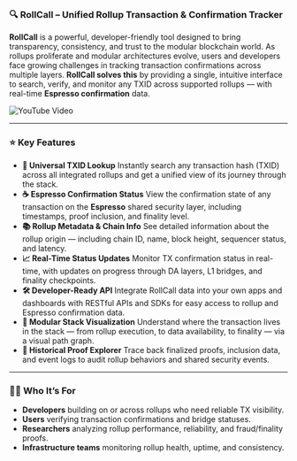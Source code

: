 ### 🔍 **RollCall – Unified Rollup Transaction & Confirmation Tracker**

**RollCall** is a powerful, developer-friendly tool designed to bring transparency, consistency, and trust to the modular blockchain world. As rollups proliferate and modular architectures evolve, users and developers face growing challenges in tracking transaction confirmations across multiple layers. **RollCall solves this** by providing a single, intuitive interface to search, verify, and monitor any TXID across supported rollups — with real-time **Espresso confirmation** data.

![YouTube Video](https://www.youtube.com/watch?v=xJLC4Ef6TmU)

---

### ⭐️ **Key Features**

- **🔎 Universal TXID Lookup**
Instantly search any transaction hash (TXID) across all integrated rollups and get a unified view of its journey through the stack.
- **☕ Espresso Confirmation Status**
View the confirmation state of any transaction on the **Espresso** shared security layer, including timestamps, proof inclusion, and finality level.
- **📚 Rollup Metadata & Chain Info**
See detailed information about the rollup origin — including chain ID, name, block height, sequencer status, and latency.
- **📈 Real-Time Status Updates**
Monitor TX confirmation status in real-time, with updates on progress through DA layers, L1 bridges, and finality checkpoints.
- **🛠 Developer-Ready API**
Integrate RollCall data into your own apps and dashboards with RESTful APIs and SDKs for easy access to rollup and Espresso confirmation data.
- **🧩 Modular Stack Visualization**
Understand where the transaction lives in the stack — from rollup execution, to data availability, to finality — via a visual path graph.
- **📜 Historical Proof Explorer**
Trace back finalized proofs, inclusion data, and event logs to audit rollup behaviors and shared security events.

---

### 🧑‍💻 **Who It’s For**

- **Developers** building on or across rollups who need reliable TX visibility.
- **Users** verifying transaction confirmations and bridge statuses.
- **Researchers** analyzing rollup performance, reliability, and fraud/finality proofs.
- **Infrastructure teams** monitoring rollup health, uptime, and consistency.
